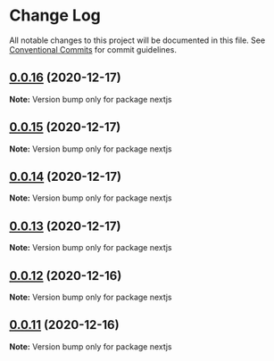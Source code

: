 # Change Log

All notable changes to this project will be documented in this file.
See [Conventional Commits](https://conventionalcommits.org) for commit guidelines.

## [0.0.16](https://github.com/Corejam/Corejam/compare/nextjs@0.0.15...nextjs@0.0.16) (2020-12-17)

**Note:** Version bump only for package nextjs





## [0.0.15](https://github.com/Corejam/Corejam/compare/nextjs@0.0.14...nextjs@0.0.15) (2020-12-17)

**Note:** Version bump only for package nextjs





## [0.0.14](https://github.com/Corejam/Corejam/compare/nextjs@0.0.13...nextjs@0.0.14) (2020-12-17)

**Note:** Version bump only for package nextjs





## [0.0.13](https://github.com/Corejam/Corejam/compare/nextjs@0.0.10...nextjs@0.0.13) (2020-12-17)

**Note:** Version bump only for package nextjs





## [0.0.12](https://github.com/Corejam/Corejam/compare/nextjs@0.0.10...nextjs@0.0.12) (2020-12-16)

**Note:** Version bump only for package nextjs





## [0.0.11](https://github.com/Corejam/Corejam/compare/nextjs@0.0.10...nextjs@0.0.11) (2020-12-16)

**Note:** Version bump only for package nextjs
